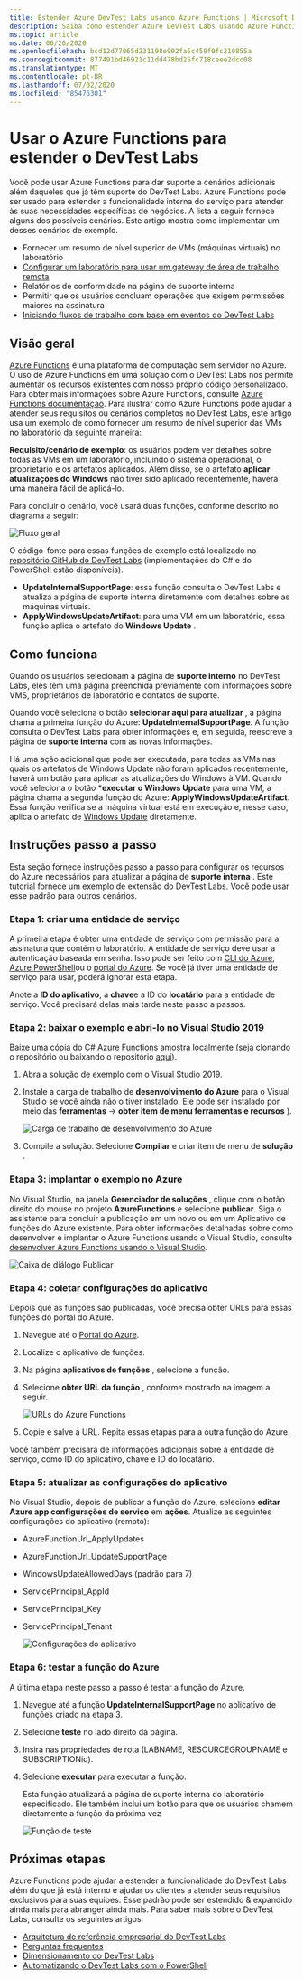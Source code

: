```yaml
---
title: Estender Azure DevTest Labs usando Azure Functions | Microsoft Docs
description: Saiba como estender Azure DevTest Labs usando Azure Functions.
ms.topic: article
ms.date: 06/26/2020
ms.openlocfilehash: bcd12d77065d231198e992fa5c459f0fc210855a
ms.sourcegitcommit: 877491bd46921c11dd478bd25fc718ceee2dcc08
ms.translationtype: MT
ms.contentlocale: pt-BR
ms.lasthandoff: 07/02/2020
ms.locfileid: "85476301"
---
```

# <a name="use-azure-functions-to-extend-devtest-labs"></a>Usar o Azure Functions para estender o DevTest Labs
Você pode usar Azure Functions para dar suporte a cenários adicionais além daqueles que já têm suporte do DevTest Labs. Azure Functions pode ser usado para estender a funcionalidade interna do serviço para atender às suas necessidades específicas de negócios. A lista a seguir fornece alguns dos possíveis cenários. Este artigo mostra como implementar um desses cenários de exemplo.

- Fornecer um resumo de nível superior de VMs (máquinas virtuais) no laboratório
- [Configurar um laboratório para usar um gateway de área de trabalho remota](configure-lab-remote-desktop-gateway.md)
- Relatórios de conformidade na página de suporte interna
- Permitir que os usuários concluam operações que exigem permissões maiores na assinatura
- [Iniciando fluxos de trabalho com base em eventos do DevTest Labs](https://github.com/RogerBestMsft/DTL-SecureArtifactData)

## <a name="overview"></a>Visão geral
[Azure Functions](../azure-functions/functions-overview.md) é uma plataforma de computação sem servidor no Azure. O uso de Azure Functions em uma solução com o DevTest Labs nos permite aumentar os recursos existentes com nosso próprio código personalizado. Para obter mais informações sobre Azure Functions, consulte [Azure Functions documentação](../azure-functions/functions-overview.md). Para ilustrar como Azure Functions pode ajudar a atender seus requisitos ou cenários completos no DevTest Labs, este artigo usa um exemplo de como fornecer um resumo de nível superior das VMs no laboratório da seguinte maneira:

**Requisito/cenário de exemplo**: os usuários podem ver detalhes sobre todas as VMs em um laboratório, incluindo o sistema operacional, o proprietário e os artefatos aplicados.  Além disso, se o artefato **aplicar atualizações do Windows** não tiver sido aplicado recentemente, haverá uma maneira fácil de aplicá-lo.

Para concluir o cenário, você usará duas funções, conforme descrito no diagrama a seguir:  

![Fluxo geral](./media/extend-devtest-labs-azure-functions/flow.png)

O código-fonte para essas funções de exemplo está localizado no [repositório GitHub do DevTest Labs](https://github.com/Azure/azure-devtestlab/tree/master/samples/DevTestLabs/AzureFunctions) (implementações do C# e do PowerShell estão disponíveis).

- **UpdateInternalSupportPage**: essa função consulta o DevTest Labs e atualiza a página de suporte interna diretamente com detalhes sobre as máquinas virtuais.
- **ApplyWindowsUpdateArtifact**: para uma VM em um laboratório, essa função aplica o artefato do **Windows Update** .

## <a name="how-it-works"></a>Como funciona
Quando os usuários selecionam a página de **suporte interno** no DevTest Labs, eles têm uma página preenchida previamente com informações sobre VMS, proprietários de laboratório e contatos de suporte.  

Quando você seleciona o botão **selecionar aqui para atualizar** , a página chama a primeira função do Azure: **UpdateInternalSupportPage**. A função consulta o DevTest Labs para obter informações e, em seguida, reescreve a página de **suporte interna** com as novas informações.

Há uma ação adicional que pode ser executada, para todas as VMs nas quais os artefatos de Windows Update não foram aplicados recentemente, haverá um botão para aplicar as atualizações do Windows à VM. Quando você seleciona o botão ***executar o Windows Update** para uma VM, a página chama a segunda função do Azure: **ApplyWindowsUpdateArtifact**. Essa função verifica se a máquina virtual está em execução e, nesse caso, aplica o artefato de [Windows Update](https://github.com/Azure/azure-devtestlab/tree/master/Artifacts/windows-install-windows-updates) diretamente.

## <a name="step-by-step-walkthrough"></a>Instruções passo a passo
Esta seção fornece instruções passo a passo para configurar os recursos do Azure necessários para atualizar a página de **suporte interna** . Este tutorial fornece um exemplo de extensão do DevTest Labs. Você pode usar esse padrão para outros cenários.

### <a name="step-1-create-a-service-principal"></a>Etapa 1: criar uma entidade de serviço 
A primeira etapa é obter uma entidade de serviço com permissão para a assinatura que contém o laboratório. A entidade de serviço deve usar a autenticação baseada em senha. Isso pode ser feito com [CLI do Azure](/cli/azure/create-an-azure-service-principal-azure-cli?view=azure-cli-latest), [Azure PowerShell](/powershell/azure/create-azure-service-principal-azureps?view=azps-2.5.0)ou o [portal do Azure](../active-directory/develop/howto-create-service-principal-portal.md). Se você já tiver uma entidade de serviço para usar, poderá ignorar esta etapa.

Anote a **ID do aplicativo**, a **chave**e a ID do **locatário** para a entidade de serviço. Você precisará delas mais tarde neste passo a passos. 

### <a name="step-2-download-the-sample-and-open-in-visual-studio-2019"></a>Etapa 2: baixar o exemplo e abri-lo no Visual Studio 2019
Baixe uma cópia do [C# Azure Functions amostra](https://github.com/Azure/azure-devtestlab/tree/master/samples/DevTestLabs/AzureFunctions/CSharp) localmente (seja clonando o repositório ou baixando o repositório [aqui](https://github.com/Azure/azure-devtestlab/archive/master.zip)).  

1. Abra a solução de exemplo com o Visual Studio 2019.  
1. Instale a carga de trabalho de **desenvolvimento do Azure** para o Visual Studio se você ainda não o tiver instalado. Ele pode ser instalado por meio das **ferramentas**  ->  **obter item de menu ferramentas e recursos** ).

    ![Carga de trabalho de desenvolvimento do Azure](./media/extend-devtest-labs-azure-functions/azure-development-workload-vs.png)
1. Compile a solução. Selecione **Compilar** e criar item de menu de **solução** .

### <a name="step-3-deploy-the-sample-to-azure"></a>Etapa 3: implantar o exemplo no Azure
No Visual Studio, na janela **Gerenciador de soluções** , clique com o botão direito do mouse no projeto **AzureFunctions** e selecione **publicar**. Siga o assistente para concluir a publicação em um novo ou em um Aplicativo de funções do Azure existente. Para obter informações detalhadas sobre como desenvolver e implantar o Azure Functions usando o Visual Studio, consulte [desenvolver Azure Functions usando o Visual Studio](../azure-functions/functions-develop-vs.md).

![Caixa de diálogo Publicar](./media/extend-devtest-labs-azure-functions/publish-dialog.png)


### <a name="step-4--gather-application-settings"></a>Etapa 4: coletar configurações do aplicativo
Depois que as funções são publicadas, você precisa obter URLs para essas funções do portal do Azure. 

1. Navegue até o [Portal do Azure](https://portal.azure.com). 
1. Localize o aplicativo de funções.
1. Na página **aplicativos de funções** , selecione a função. 
1. Selecione **obter URL da função** , conforme mostrado na imagem a seguir. 

    ![URLs do Azure Functions](./media/extend-devtest-labs-azure-functions/function-url.png)
4. Copie e salve a URL. Repita essas etapas para a outra função do Azure. 

Você também precisará de informações adicionais sobre a entidade de serviço, como ID do aplicativo, chave e ID do locatário.


### <a name="step-5--update-application-settings"></a>Etapa 5: atualizar as configurações do aplicativo
No Visual Studio, depois de publicar a função do Azure, selecione **editar Azure app configurações de serviço** em **ações**. Atualize as seguintes configurações do aplicativo (remoto):

- AzureFunctionUrl_ApplyUpdates
- AzureFunctionUrl_UpdateSupportPage
- WindowsUpdateAllowedDays (padrão para 7)
- ServicePrincipal_AppId
- ServicePrincipal_Key
- ServicePrincipal_Tenant

    ![Configurações do aplicativo](./media/extend-devtest-labs-azure-functions/application-settings.png)

### <a name="step-6-test-the-azure-function"></a>Etapa 6: testar a função do Azure
A última etapa neste passo a passo é testar a função do Azure.  

1. Navegue até a função **UpdateInternalSupportPage** no aplicativo de funções criado na etapa 3. 
1. Selecione **teste** no lado direito da página. 
1. Insira nas propriedades de rota (LABNAME, RESOURCEGROUPNAME e SUBSCRIPTIONid).
1. Selecione **executar** para executar a função.  

    Esta função atualizará a página de suporte interna do laboratório especificado. Ele também inclui um botão para que os usuários chamem diretamente a função da próxima vez

    ![Função de teste](./media/extend-devtest-labs-azure-functions/test-function.png)

## <a name="next-steps"></a>Próximas etapas
Azure Functions pode ajudar a estender a funcionalidade do DevTest Labs além do que já está interno e ajudar os clientes a atender seus requisitos exclusivos para suas equipes. Esse padrão pode ser estendido & expandido ainda mais para abranger ainda mais.  Para saber mais sobre o DevTest Labs, consulte os seguintes artigos: 

- [Arquitetura de referência empresarial do DevTest Labs](devtest-lab-reference-architecture.md)
- [Perguntas frequentes](devtest-lab-faq.md)
- [Dimensionamento do DevTest Labs](devtest-lab-guidance-scale.md)
- [Automatizando o DevTest Labs com o PowerShell](https://github.com/Azure/azure-devtestlab/tree/master/samples/DevTestLabs/Modules/Library/Tests)








